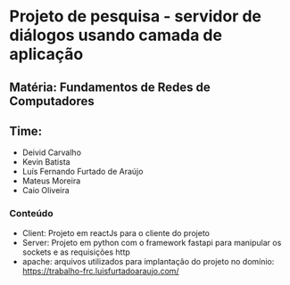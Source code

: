 # Projeto de pesquisa - servidor de diálogos usando camada de aplicação

## Matéria: Fundamentos de Redes de Computadores
## Time:
- Deivid Carvalho
- Kevin Batista
- Luís Fernando Furtado de Araújo
- Mateus Moreira
- Caio Oliveira

### Conteúdo

- Client: Projeto em reactJs para o cliente do projeto
- Server: Projeto em python com o framework fastapi para manipular os sockets e as requisições http
- apache: arquivos utilizados para implantação do projeto no domínio: https://trabalho-frc.luisfurtadoaraujo.com/
